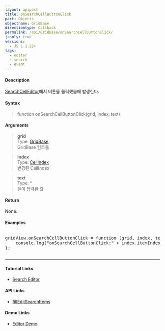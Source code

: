 ```yaml
---
layout: apipost
title: onSearchCellButtonClick
part: Objects
objectname: GridBase
directiontype: Callback
permalink: /api/GridBase/onSearchCellButtonClick/
jsonly: true
versions:
  - JS 1.1.22+
tags:
  - editor
  - search
  - event
---
```



#### Description

 [SearchCellEditor](/api/types/SearchCellEditor/)에서 버튼을 클릭했을때 발생한다.    
 
#### Syntax

> function onSearchCellButtonClick(grid, index, text)  

#### Arguments

> **grid**  
> Type: [GridBase](/api/GridBase/)  
> GridBase 컨트롤  

> **index**  
> Type:  [CellIndex](/api/types/CellIndex/)  
> 변경된 CellIndex  

> **text**  
> Type: *  
> 셀이 입력된 값 

#### Return

None.

#### Examples 

<pre class="prettyprint">

gridView.onSearchCellButtonClick = function (grid, index, text) {
    console.log("onSearchCellButtonClick:" + index.itemIndex + "," + index.column + ", " + text);
};

</pre>

---

#### Tutorial Links

* [Search Editor](/tutorial/b7-10/)

#### API Links

* [fillEditSearchItems](/api/GridBase/fillEditSearchItems)

#### Demo Links

* [Editor Demo](http://demo.realgrid.com/Editing/Editors/)